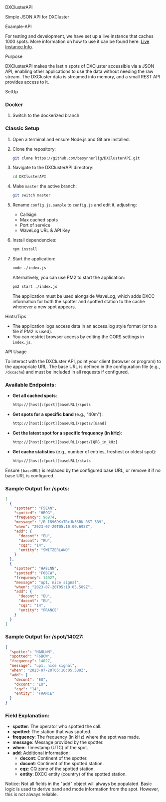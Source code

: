 DXClusterAPI

Simple JSON API for DXCluster

Example-API

For testing and development, we have set up a live instance that caches 1000 spots. More information on how to use it can be found here: [Live Instance Info](https://jo30.de/dxcluster-per-rest-json/).

Purpose

DXClusterAPI makes the last n spots of DXCluster accessible via a JSON API, enabling other applications to use the data without needing the raw stream. The DXCluster data is streamed into memory, and a small REST API provides access to it.

SetUp

### Docker

1. Switch to the dockerized branch.

### Classic Setup

1. Open a terminal and ensure Node.js and Git are installed.
2. Clone the repository:
   ```bash
   git clone https://github.com/besynnerlig/DXClusterAPI.git
   ```
3. Navigate to the DXClusterAPI directory:
   ```bash
   cd DXClusterAPI
   ```
4. Make `master` the active branch:
   ```bash
   git switch master
   ```
5. Rename `config.js.sample` to `config.js` and edit it, adjusting:
   - Callsign
   - Max cached spots
   - Port of service
   - WaveLog URL & API Key

6. Install dependencies:
   ```bash
   npm install
   ```

7. Start the application:
   ```bash
   node ./index.js
   ```

   Alternatively, you can use PM2 to start the application:
   ```bash
   pm2 start ./index.js
   ```

   The application must be used alongside WaveLog, which adds DXCC information for both the spotter and spotted station to the cache whenever a new spot appears.

Hints/Tips

- The application logs access data in an access.log style format (or to a file if PM2 is used).
- You can restrict browser access by editing the CORS settings in `index.js`.

API Usage

To interact with the DXCluster API, point your client (browser or program) to the appropriate URL. The base URL is defined in the configuration file (e.g., `/dxcache`) and must be included in all requests if configured.

### Available Endpoints:

- **Get all cached spots**:
  ```bash
  http://[host]:[port][baseURL]/spots
  ```

- **Get spots for a specific band** (e.g., "40m"):
  ```bash
  http://[host]:[port][baseURL]/spots/[Band]
  ```

- **Get the latest spot for a specific frequency (in kHz)**:
  ```bash
  http://[host]:[port][baseURL]/spot/[QRG_in_kHz]
  ```

- **Get cache statistics** (e.g., number of entries, freshest or oldest spot):
  ```bash
  http://[host]:[port][baseURL]/stats
  ```

Ensure `[baseURL]` is replaced by the configured base URL, or remove it if no base URL is configured.

### Sample Output for /spots:
```json
[
  {
    "spotter": "F5EAN",
    "spotted": "HB9G",
    "frequency": 96974,
    "message": "/B IN96DK<TR>JN36BK RST 539",
    "when": "2023-07-20T05:10:00.693Z",
    "add": {
      "decont": "EU",
      "dxcont": "EU",
      "cqz": "14",
      "entity": "SWITZERLAND"
    }
  },
  {
    "spotter": "HA8LNN",
    "spotted": "F6BCW",
    "frequency": 14027,
    "message": "up1, nice signal",
    "when": "2023-07-20T05:10:05.589Z",
    "add": {
      "decont": "EU",
      "dxcont": "EU",
      "cqz": "14",
      "entity": "FRANCE"
    }
  }
]
```

### Sample Output for /spot/14027:
```json
{
  "spotter": "HA8LNN",
  "spotted": "F6BCW",
  "frequency": 14027,
  "message": "up1, nice signal",
  "when": "2023-07-20T05:10:05.589Z",
  "add": {
    "decont": "EU",
    "dxcont": "EU",
    "cqz": "14",
    "entity": "FRANCE"
  }
}
```

### Field Explanation:
- **spotter**: The operator who spotted the call.
- **spotted**: The station that was spotted.
- **frequency**: The frequency (in kHz) where the spot was made.
- **message**: Message provided by the spotter.
- **when**: Timestamp (UTC) of the spot.
- **add**: Additional information:
  - **decont**: Continent of the spotter.
  - **dxcont**: Continent of the spotted station.
  - **cqz**: CQ zone of the spotted station.
  - **entity**: DXCC entity (country) of the spotted station.

Notice: Not all fields in the "add" object will always be populated. Basic logic is used to derive band and mode information from the spot. However, this is not always reliable.
